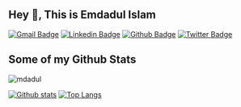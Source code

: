 ## Hey 👋, This is Emdadul Islam 
[![Gmail Badge](https://img.shields.io/badge/-emdadulislam162@gmail.com-c14438?style=flat&logo=Gmail&logoColor=white&link=mailto:emdadulislam162@gmail.com)](mailto:emdadulislam162@gmail.com) 
[![Linkedin Badge](https://img.shields.io/badge/-emdadulislam-0072b1?style=flat&logo=Linkedin&logoColor=white&link=https://www.linkedin.com/in/emdadulislam/)](https://www.linkedin.com/in/emdadulislam/) [![Github Badge](https://img.shields.io/badge/-mdadul-grey?style=flat&logo=github&logoColor=white&link=https://github.com/mdadul/)](https://www.github.com/mdadul/) [![Twitter Badge](https://img.shields.io/badge/-emdadulislam580-00acee?style=flat&logo=twitter&logoColor=white&link=https://twitter.com/emdadulislam580/)](https://www.twitter.com/emdadulislam580/)
## Some of my Github Stats
<p align=left> <img src=https://komarev.com/ghpvc/?username=mdadul alt=mdadul /> </p>

[![Github stats](https://github-readme-stats.vercel.app/api?username=mdadul&show_icons=true&include_all_commits=true)](https://github.com/mdadul/github-readme-stats)
[![Top Langs](https://github-readme-stats.vercel.app/api/top-langs/?username=mdadul&layout=compact)](https://github.com/mdadul/github-readme-stats)
